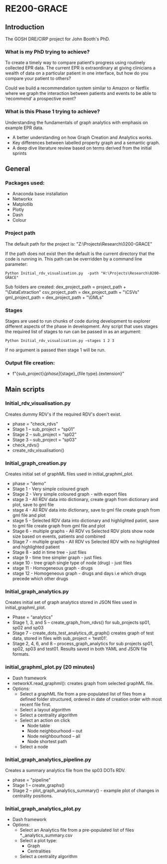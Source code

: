 # RE200-GRACE
## Introduction
The GOSH DRE/CIRP project for John Booth's PhD.

### What is my PhD trying to achieve?
To create a timely way to compare patient’s progress using routinely collected EPR data. The current EPR is extraordinary at giving clinicians a wealth of data on a particular patient in one interface, but how do you compare your patient to others?

Could we build a recommendation system similar to Amazon or Netflix where we graph the interaction between patients and events to be able to ‘recommend’ a prospective event?

### What is this Phase 1 trying to achieve?
Understanding the fundamentals of graph analytics with emphasis on example EPR data.
- A better understanding on how Graph Creation and Analytics works.
- Key differences between labelled property graph and a semantic graph.
- A deep dive literature review based on terms derived from the initial sprints

## General
### Packages used:
- Anaconda base installation
- Networkx
- Matplotlib
- Plotly
- Dash
- Colour

### Project path
The default path for the project is: "Z:\Projects\Research\0200-GRACE"

If the path does not exist then the default is the current directory that the code is running in. This path can be overridden by a command line parameter:

    Python Initial_rdv_visualisation.py  -path "H:\Projects\Research\0200-GRACE"

Sub folders are created:
        dex_project_path = project_path + "\\DataExtraction"
        csv_project_path = dex_project_path + "\\CSVs"
        gml_project_path = dex_project_path + "\\GMLs"

### Stages
Stages are used to run chunks of code during development to explorer different aspects of the phase in development.
Any script that uses stages the required list of stages to run can be passed in as an argument:

    Python Initial_rdv_visualisation.py –stages 1 2 3

If no argument is passed then stage 1 will be run.

### Output file creation:
- f"{sub_project}_{phase]_{stage}_{file type}.{extension}"

## Main scripts
### Initial_rdv_visualisation.py
Creates dummy RDV's if the required RDV's doen't exist.
- phase = "check_rdvs"
- Stage 1 – sub_project = “sp01”
- Stage 2 – sub_project = “sp02”
- Stage 3 – sub_project = “sp03”
- check_rdvs()
- create_rdv_visualisation()

### Initial_graph_creation.py
Creates initial set of graphML files used in initial_graphml_plot.
- phase = "demo"
- Stage 1 - Very simple coloured graph
- Stage 2 - Very simple coloured graph - with export files
- stage 3 - All RDV data into dictionary, create graph from dictionary and plot, save to gml file
- stage 4 - All RDV data into dictionary, save to gml file create graph from gml file and plot
- stage 5 - Selected RDV data into dictionary and highlighted patint, save to gml file create graph from gml file and plot
- Stage 6 - multiple graphs - All RDV vs Selected RDV plots show node size based on events, patients and combined
- Stage 7 - multiple graphs - All RDV vs Selected RDV with no highlighted and highlighted patient
- Stage 8 - add in time tree - just files
- stage 9 - time tree simpler graph - just files
- stage 10 - tree graph single type of node (drug) - just files
- stage 11 - Homogeneous graph - drugs
- stage 12 - Homogeneous graph - drugs and days i.e which drugs precede which other drugs

### Initial_graph_analytics.py
Creates initial set of graph analytics stored in JSON files used in initial_graphml_plot.
- Phase = “analytics”
- Stage 1, 3, and 5 – create_graph_from_rdvs() for sub_projects sp01, sp02 and sp03
- Stage 7 - create_dots_test_analytics_dt_graph() creates graph of test data, stored in files with sub_project = ‘test01’.
- Stage 2, 4, 6, and 8 – process_graph_analytics for sub projects sp01, sp02, sp03 and test01. Results saved in both YAML and JSON file formats.

### initial_graphml_plot.py (20 minutes)
- Dash framework
- networkX.read_graphml(): creates graph from selected graphML file.
- Options:
    - Select a graphML file from a pre-populated list of files from a defined folder structured, ordered in date of creation order with most recent file first.
    - Select a layout algorithm
    - Select a centrality algorithm
    - Select an action on click
        - Node table
        - Node neighbourhood – out
        - Node neighbourhood – all
        - Node shortest path
    - Select a node

### Initial_graph_analytics_pipeline.py
Creates a summary analytics file from the sp03 DOTs RDV.
- phase = "pipeline"
- Stage 1 – create_graphs()
- Stage 2 – plot_graph_analytics_summary() - example plot of changes in centrality positions.

### Initial_graph_analytics_plot.py
- Dash framework
- Options:
    - Select an Analytics file from a pre-populated list of files *._analytics_summary.csv
    - Select a plot type:
        - Graph
        - Centralities
    - Select a centrality algorithm

